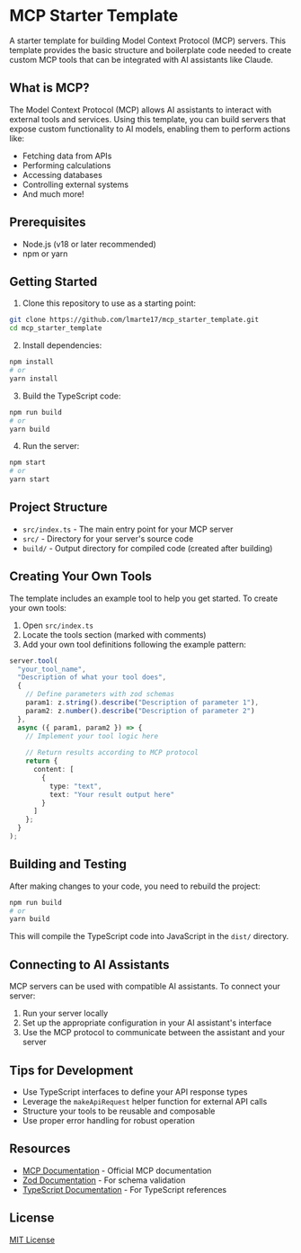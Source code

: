 # MCP Starter Template

A starter template for building Model Context Protocol (MCP) servers. This template provides the basic structure and boilerplate code needed to create custom MCP tools that can be integrated with AI assistants like Claude.

## What is MCP?

The Model Context Protocol (MCP) allows AI assistants to interact with external tools and services. Using this template, you can build servers that expose custom functionality to AI models, enabling them to perform actions like:

- Fetching data from APIs
- Performing calculations
- Accessing databases
- Controlling external systems
- And much more!

## Prerequisites

- Node.js (v18 or later recommended)
- npm or yarn

## Getting Started

1. Clone this repository to use as a starting point:

```bash
git clone https://github.com/lmarte17/mcp_starter_template.git
cd mcp_starter_template
```

2. Install dependencies:

```bash
npm install
# or
yarn install
```

3. Build the TypeScript code:

```bash
npm run build
# or
yarn build
```

4. Run the server:

```bash
npm start
# or
yarn start
```

## Project Structure

- `src/index.ts` - The main entry point for your MCP server
- `src/` - Directory for your server's source code
- `build/` - Output directory for compiled code (created after building)

## Creating Your Own Tools

The template includes an example tool to help you get started. To create your own tools:

1. Open `src/index.ts`
2. Locate the tools section (marked with comments)
3. Add your own tool definitions following the example pattern:

```typescript
server.tool(
  "your_tool_name", 
  "Description of what your tool does", 
  {
    // Define parameters with zod schemas
    param1: z.string().describe("Description of parameter 1"),
    param2: z.number().describe("Description of parameter 2")
  },
  async ({ param1, param2 }) => {
    // Implement your tool logic here
    
    // Return results according to MCP protocol
    return {
      content: [
        {
          type: "text", 
          text: "Your result output here"
        }
      ]
    };
  }
);
```

## Building and Testing

After making changes to your code, you need to rebuild the project:

```bash
npm run build
# or
yarn build
```

This will compile the TypeScript code into JavaScript in the `dist/` directory.

## Connecting to AI Assistants

MCP servers can be used with compatible AI assistants. To connect your server:

1. Run your server locally
2. Set up the appropriate configuration in your AI assistant's interface
3. Use the MCP protocol to communicate between the assistant and your server

## Tips for Development

- Use TypeScript interfaces to define your API response types
- Leverage the `makeApiRequest` helper function for external API calls
- Structure your tools to be reusable and composable
- Use proper error handling for robust operation

## Resources

- [MCP Documentation](https://github.com/anthropics/model-context-protocol) - Official MCP documentation
- [Zod Documentation](https://github.com/colinhacks/zod) - For schema validation
- [TypeScript Documentation](https://www.typescriptlang.org/docs/) - For TypeScript references

## License

[MIT License](LICENSE)
